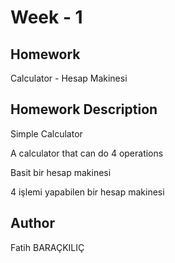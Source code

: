 # Week - 1

## Homework

Calculator - Hesap Makinesi

## Homework Description

Simple Calculator

A calculator that can do 4 operations

Basit bir hesap makinesi

4 işlemi yapabilen bir hesap makinesi

## Author

Fatih BARAÇKILIÇ
